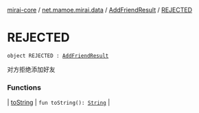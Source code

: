 [mirai-core](../../../index.md) / [net.mamoe.mirai.data](../../index.md) / [AddFriendResult](../index.md) / [REJECTED](./index.md)

# REJECTED

`object REJECTED : `[`AddFriendResult`](../index.md)

对方拒绝添加好友

### Functions

| [toString](to-string.md) | `fun toString(): `[`String`](https://kotlinlang.org/api/latest/jvm/stdlib/kotlin/-string/index.html) |

